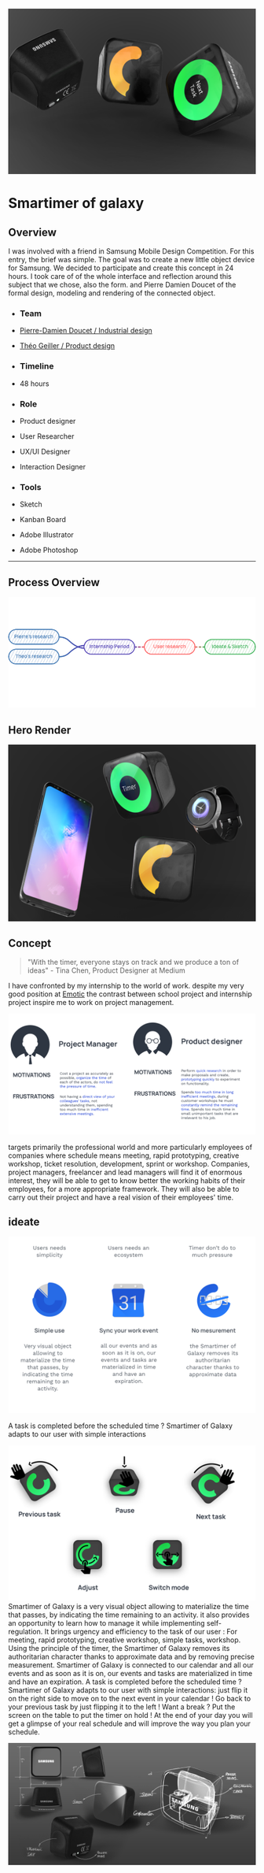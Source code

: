![Hero render for our Smartimer project](../../assets/smartimer/cover.png)
# Smartimer of galaxy
## Overview
I was involved with a friend in Samsung Mobile Design Competition. For this entry, the brief was simple. The goal was to create a new little object device for Samsung. We decided to participate and create this concept in 24 hours. I took care of of the whole interface and reflection around this subject that we chose, also the form. and Pierre Damien Doucet of the formal design, modeling and rendering of the connected object.

- ### Team 
- [Pierre-Damien Doucet / Industrial design](https://pierredoucet.com/)
- [Théo Geiller / Product design]()

- ### Timeline
- 48 hours
 
- ### Role
- Product designer
- User Researcher
- UX/UI Designer
- Interaction Designer
 
- ### Tools
- Sketch
- Kanban Board
- Adobe Illustrator
- Adobe Photoshop
 ---
## Process Overview 
![flowchart of our process](../../assets/smartimer/overviewprocess.png)

## Hero Render
![Hero render for our Smartimer project](../../assets/smartimer/I.png)



## Concept

> "With the timer, everyone stays on track and we produce a ton of ideas"     -      Tina Chen, Product Designer at Medium

I have confronted by my internship to the world of work. despite my very good position at [Emotic](https://emotic.fr/) 
the contrast between school project and internship project inspire me to work on project management. 

![Persona for our Smartimer project](../../assets/smartimer/persona.png)


targets primarily the professional world and more particularly employees of companies where schedule means meeting,
rapid prototyping, creative workshop, ticket resolution, development, sprint or workshop. Companies, project managers, 
freelancer and lead managers will find it of enormous interest, they will be able to get to know better the working habits of 
their employees, for a more appropriate framework. They will also be able to carry out their project and have a real vision of 
their employees' time.

## ideate

![Hero render for our Smartimer project](../../assets/smartimer/features.png)

A task is completed before the scheduled time ? Smartimer of Galaxy adapts to our user with simple interactions

![Hero render for our Smartimer project](../../assets/smartimer/gestures.png)
Smartimer of Galaxy is a very visual object allowing to materialize the time that passes, by indicating the time remaining to an activity. 
it also provides an opportunity to learn how to manage it while implementing self-regulation. It brings urgency and efficiency to the task of our user : For meeting, rapid prototyping, creative workshop, simple tasks, workshop. Using the principle of the timer, the Smartimer of Galaxy removes its authoritarian character thanks to approximate data and by removing precise measurement. Smartimer of Galaxy is connected to our calendar and all our events and as soon as it is on, our events and tasks are materialized in time and have an expiration.
A task is completed before the scheduled time ? Smartimer of Galaxy adapts to our user with simple interactions: just flip it on the right side to move on to the next event in your calendar ! Go back to your previous task by just flipping it to the left ! Want a break ? Put the screen on the table to put the timer on hold ! At the end of your day you will get a glimpse of your real schedule and will improve the way you plan your schedule.

![Hero render for our Smartimer project](../../assets/smartimer/technical.png)
